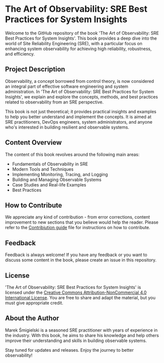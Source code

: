 # The Art of Observability: SRE Best Practices for System Insights

Welcome to the GitHub repository of the book 'The Art of Observability: SRE Best Practices for System Insights'. This book provides a deep dive into the world of Site Reliability Engineering (SRE), with a particular focus on enhancing system observability for achieving high reliability, robustness, and efficiency. 

## Project Description

Observability, a concept borrowed from control theory, is now considered an integral part of effective software engineering and system administration. In 'The Art of Observability: SRE Best Practices for System Insights', we explain and explore the concepts, methods, and best practices related to observability from an SRE perspective.

This book is not just theoretical; it provides practical insights and examples to help you better understand and implement the concepts. It is aimed at SRE practitioners, DevOps engineers, system administrators, and anyone who's interested in building resilient and observable systems.

## Content Overview

The content of this book revolves around the following main areas:

- Fundamentals of Observability in SRE
- Modern Tools and Techniques
- Implementing Monitoring, Tracing, and Logging
- Building and Managing Observable Systems
- Case Studies and Real-life Examples
- Best Practices

## How to Contribute

We appreciate any kind of contribution - from error corrections, content improvement to new sections that you believe would help the reader. Please refer to the [Contribiution guide](CONTRIBUTING.md) file for instructions on how to contribute. 

## Feedback

Feedback is always welcome! If you have any feedback or you want to discuss some content in the book, please create an issue in this repository.

## License

'The Art of Observability: SRE Best Practices for System Insights' is licensed under the [Creative Commons Attribution-NonCommercial 4.0 International License](http://creativecommons.org/licenses/by-nc/4.0/). You are free to share and adapt the material, but you must give appropriate credit.

## About the Author

Marek Śmigielski is a seasoned SRE practitioner with years of experience in the industry. With this book, he aims to share his knowledge and help others improve their understanding and skills in building observable systems.

Stay tuned for updates and releases. Enjoy the journey to better observability!